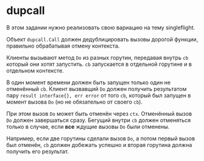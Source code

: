# dupcall

В этом задании нужно реализовать свою вариацию на тему singleflight.

Объект `dupcall.Call` должен дедублицировать вызовы дорогой функции, правильно обрабатывая отмену контекста.

Клиенты вызывают метод `Do` из разных горутин, передавая внутрь `cb` который они хотят запустить. `cb` запускается
в отдельной горутине и в отдельном контексте.

В один момент времени должен быть запущен только один не отменённый `cb`. Клиент вызвавщий `Do` должен получить результатом
пару `result interface{}, err error` от того `cb`, который был запущен в момент вызова `Do` (но не обязательно
от своего `cb`).

При этом вызов `Do` может быть отменён через `ctx`. Отменённый вызов `Do` должен завершаться сразу. Бегущий внутри
`cb` должен отменяться только в случае, если __все__ ждущие вызовы `Do` были отменены.

Например, если две горутины сделали вызов `Do`, а потом первый вызов был отменён, `cb` должен добежать успешно и вторая горутина
должна получить его результат.
